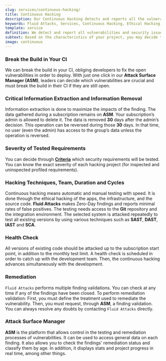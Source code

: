```yaml
---
slug: services/continuous-hacking/
title: Continuous Hacking
description: Our Continuous Hacking detects and reports all the vulnerabilities and security issues during the whole software development lifecycle.
keywords: Fluid Attacks, Services, Continuous Hacking, Ethical Hacking, Security, Software Development Lifecycle, Pentesting
template: service
definition: We detect and report all vulnerabilities and security issues during the whole software development lifecycle. With this method, we perform comprehensive testing, detecting security issues continuously as software evolves. The inspection is done with very low rates of false positives and ensures previous issues were resolved before going to production.
subtext: Based on the characteristics of your project, you may decide that the right choice is to check for vulnerabilities across the entire software development lifecycle. We offer comprehensive security tests that combine automation, AI and our ethical hackers' expertise to continuously detect and report your system's vulnerabilities as it evolves. This method gives you the advantage of reducing vulnerability remediation costs by 90% if the testing starts at the early stages of development.
image: continuous
---
```


<div class="sect2">

### Break the Build in Your CI

We can break the build in your CI, obliging developers to fix the open
vulnerabilities in order to deploy. With just one click in our **Attack
Surface Manager (ASM)**, leaders can decide which vulnerabilities are
crucial and must break the build in their CI if they are still open.

</div>

<div class="sect2">

### Critical Information Extraction and Information Removal

Information extraction is done to maximize the impacts of the finding.
The data gathered during a subscription remains on **ASM**. Your
subscription’s admin is allowed to delete it. The data is removed **30**
days after the admin’s decision. This operation can be reversed during
those **30** days. In that time, no user (even the admin) has access to
the group’s data unless the operation is reversed.

</div>

<div class="sect2">

### Severity of Tested Requirements

You can decide through
[**Criteria**](https://docs.fluidattacks.com/criteria/) which security
requirements will be tested. You can know the exact severity of each
hacking project (for inspected and uninspected profiled requirements).

</div>

<div class="sect2">

### Hacking Techniques, Team, Duration and Cycles

Continuous hacking means automatic and manual testing with speed. It is
done through the ethical hacking of the apps, the infrastructure, and
the source code. **Fluid Attacks** makes Zero-Day findings and reports
minimal rates of false positives. The testing needs access to the
**Git** repository and the integration environment. The selected system
is attacked repeatedly to test all existing versions by using various
techniques such as **SAST**, **DAST**, **IAST** and **SCA**.

</div>

<div class="sect2">

### Health Check

All versions of existing code should be attacked up to the subscription
start point, in addition to the monthly test limit. A health check is
scheduled in order to catch up with the development team. Then, the
continuous hacking advances simultaneously with the development.

</div>

<div class="sect2">

### Remediation

`Fluid Attacks` performs multiple finding validations. You can check at
any time if any of the findings have been closed. To perform remediation
validation: First, you must define the treatment used to remediate the
vulnerability. Then, you must request, through **ASM**, a finding
validation. You can always resolve any doubts by contacting
`Fluid Attacks` directly.

</div>

<div class="sect2">

### Attack Surface Manager

**ASM** is the platform that allows control in the testing and
remediation processes of vulnerabilities. It can be used to access
general data on each finding. It also allows you to check the findings'
remediation status and classify them by age. In addition, it displays
stats and project progress in real time, among other things.

</div>

<div class="sect2 db-l dn">
  
</div>

<div class="sect2 db-l dn">
  
</div>
